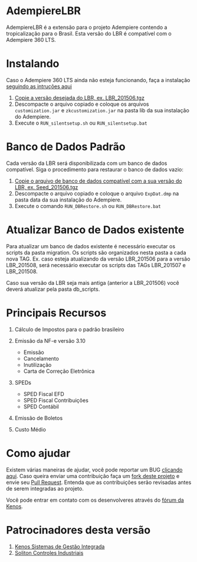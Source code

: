 AdempiereLBR
============

AdempiereLBR é a extensão para o projeto Adempiere contendo a tropicalização para o Brasil. Esta versão do LBR é compatível com o Adempiere 360 LTS.

Instalando
==========

Caso o Adempiere 360 LTS ainda não esteja funcionando, faça a instalação [seguindo as intruções aqui][1]

 1. [Copie a versão desejada do LBR, ex. LBR_201506.tgz][2]
 2. Descompacte o arquivo copiado e coloque os arquivos `customization.jar` e `zkcustomization.jar` na pasta lib da sua instalação do Adempiere.
 3. Execute o `RUN_silentsetup.sh` ou  `RUN_silentsetup.bat`

Banco de Dados Padrão
=====================

Cada versão da LBR será disponibilizada com um banco de dados compatível. Siga o procedimento para restaurar o banco de dados vazio:

 1. [Copie o arquivo de banco de dados compatível com a sua versão do LBR, ex. Seed_201506.tgz][2]
 2. Descompacte o arquivo copiado e coloque o arquivo `ExpDat.dmp` na pasta data da sua instalação do Adempiere.
 3. Execute o comando `RUN_DBRestore.sh` ou `RUN_DBRestore.bat`
 
Atualizar Banco de Dados existente
==================================

Para atualizar um banco de dados existente é necessário executar os scripts da pasta migration. Os scripts são organizados nesta pasta a cada nova TAG. Ex. caso esteja atualizando da versão LBR\_201506 para a versão LBR\_201508, será necessário executar os scripts das TAGs LBR\_201507 e LBR\_201508.

Caso sua versão da LBR seja mais antiga (anterior a LBR\_201506) você deverá atualizar pela pasta db_scripts.

Principais Recursos
===================

1. Cálculo de Impostos para o padrão brasileiro
1. Emissão da NF-e versão 3.10

    * Emissão
	* Cancelamento
	* Inutilização
	* Carta de Correção Eletrônica

1. SPEDs

	* SPED Fiscal EFD
	* SPED Fiscal Contribuições
	* SPED Contábil

1. Emissão de Boletos
1. Custo Médio

Como ajudar
===========

Existem várias maneiras de ajudar, você pode reportar um BUG [clicando aqui][3]. Caso queira enviar uma contribuição faça um [fork deste projeto][4] e envie seu [Pull Request][7]. Entenda que as contribuições serão revisadas antes de serem integradas ao projeto.

Você pode entrar em contato com os desenvolveres através do [fórum da Kenos][8].

Patrocinadores desta versão
===========================

 1. [Kenos Sistemas de Gestão Integrada][5]
 1. [Soliton Controles Industriais][6]

[1]: http://www.adempiere.com/Installing_ADempiere_Manually
[2]: https://bitbucket.org/AdempiereLBR/adempierelbr/downloads
[3]: https://bitbucket.org/AdempiereLBR/adempierelbr/issues
[4]: https://bitbucket.org/AdempiereLBR/adempierelbr/fork
[5]: http://www.kenos.com.br/
[6]: http://www.soliton.com.br/
[7]: https://bitbucket.org/AdempiereLBR/adempierelbr/pull-requests
[8]: http://forum.kenos.com.br/
